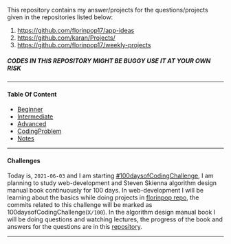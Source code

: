 This repository contains my answer/projects for the questions/projects given in the repositories listed below:

1. https://github.com/florinpop17/app-ideas
2. https://github.com/karan/Projects/
3. https://github.com/florinpop17/weekly-projects

##### *CODES IN THIS REPOSITORY MIGHT BE BUGGY USE IT AT YOUR OWN RISK*

---

#### Table Of Content

- [Beginner](1-Beginner)
- [Intermediate](2-Intermediate)
- [Advanced](3-Advanced)
- [CodingProblem](CodingProblem)
- [Notes](https://github.com/kana800/selfstudy/blob/main/_notes/README.md)

---

#### Challenges


Today is, `2021-06-03` and I am starting [#100daysofCodingChallenge](https://www.100daysofx.com/faq/), I am planning to study web-development and Steven Skienna algorithm design manual book continuously for 100 days. In web-development I will be learning about the basics while doing projects in [florinpop repo](https://github.com/florinpop17/app-ideas), the commits related to this challenge will be marked as 100daysofCodingChallenge(`X/100`).  In the algorithm design manual book I will be doing questions and watching lectures, the progress of the book and answers for the questions are in this [repository](https://github.com/kana800/selfstudy). 

---